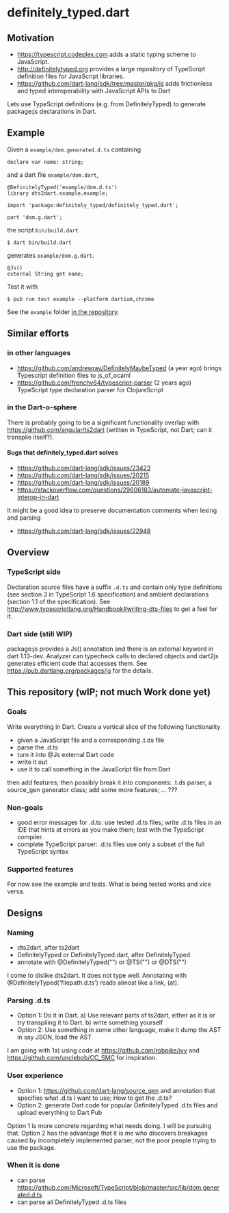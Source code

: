 # definitely_typed.dart

## Motivation

 * https://typescript.codeplex.com adds a static typing scheme to JavaScript.
 * http://definitelytyped.org provides a large repository of TypeScript definition files for JavaScript libraries.
 * https://github.com/dart-lang/sdk/tree/master/pkg/js adds frictionless and typed interoperability with JavaScript APIs to Dart

Lets use TypeScript definitions (e.g. from DefinitelyTyped) to generate package:js declarations in Dart.

## Example

Given a `example/dom.generated.d.ts` containing

    declare var name: string;

and a dart file `example/dom.dart`,

    @DefinitelyTyped('example/dom.d.ts')
    library dts2dart.example.example;

    import 'package:definitely_typed/definitely_typed.dart';

    part 'dom.g.dart';

the script `bin/build.dart` 

    $ dart bin/build.dart

generates `example/dom.g.dart`.

    @Js()
    external String get name;

Test it with

    $ pub run test example --platform dartium,chrome

See the `example` folder [in the repository](https://github.com/jirkadanek/definitely_typed).

## Similar efforts

### in other languages

 * https://github.com/andrewray/DefinitelyMaybeTyped (a year ago) brings Typescript definition files to js_of_ocaml
 * https://github.com/frenchy64/typescript-parser (2 years ago) TypeScript type declaration parser for ClojureScript

### in the Dart-o-sphere

There is probably going to be a significant functionality overlap with https://github.com/angular/ts2dart (written in TypeScript, not Dart; can it transpile itself?).

#### Bugs that definitely_typed.dart solves

 * https://github.com/dart-lang/sdk/issues/23423
 * https://github.com/dart-lang/sdk/issues/20215
 * https://github.com/dart-lang/sdk/issues/20189
 * https://stackoverflow.com/questions/29606183/automate-javascript-interop-in-dart
 
It might be a good idea to preserve documentation comments when lexing and parsing
 
 * https://github.com/dart-lang/sdk/issues/22948

## Overview

### TypeScript side

Declaration source files have a suffix `.d.ts` and contain only type definitions (see section 3 in TypeScript 1.6 specification) and ambient declarations (section 1.1 of the specification). See http://www.typescriptlang.org/Handbook#writing-dts-files to get a feel for it.

### Dart side (still WIP)

package:js provides a Js() annotation and there is an external keyword in dart 1.13-dev. Analyzer can typecheck calls to declared objects and dart2js generates efficient code that accesses them. See https://pub.dartlang.org/packages/js for the details.

## This repository (wIP; not much Work done yet)

### Goals

Write everything in Dart. Create a vertical slice of the following functionality

  - given a JavaScript file and a corresponding .t.ds file
  - parse the .d.ts
  - turn it into @Js external Dart code
  - write it out
  - use it to call something in the JavaScript file from Dart

then add features; then possibly break it into components: .t.ds parser, a source_gen generator class; add some more features; ... ???

### Non-goals

  - good error messages for .d.ts: use tested .d.ts files; write .d.ts files in an IDE that hints at errors as you make them; test with the TypeScript compiler.
  - complete TypeScript parser: .d.ts files use only a subset of the full TypeScript syntax

### Supported features

For now see the example and tests. What is being tested works and vice versa.

## Designs

### Naming

  - dts2dart, after ts2dart
  - DefinitelyTyped or DefinitelyTyped.dart, after DefinitelyTyped
  - annotate with @DefinitelyTyped("") or @TS("") or @DTS("")
  
I come to dislike dts2dart. It does not type well. Annotating with @DefinitelyTyped('filepath.d.ts') reads almost like a link, (at).

### Parsing .d.ts

  - Option 1: Do it in Dart. a) Use relevant parts of ts2dart, either as it is or try transpiling it to Dart. b) write something yourself
  - Option 2: Use something in some other language, make it dump the AST in say JSON, load the AST
  
I am going with 1a) using code at https://github.com/robpike/ivy and https://github.com/unclebob/CC_SMC for inspiration.

### User experience

  - Option 1: https://github.com/dart-lang/source_gen and annotation that specifies what .d.ts I want to use; How to get the .d.ts?
  - Option 2: generate Dart code for popular DefinitelyTyped .d.ts files and upload everything to Dart Pub
  
Option 1 is more concrete regarding what needs doing. I will be pursuing that. Option 2 has the advantage that it is _me_ who discovers breakages caused by incompletely implemented parser, not the poor people trying to use the package.

### When it is done 

  - can parse https://github.com/Microsoft/TypeScript/blob/master/src/lib/dom.generated.d.ts
  - can parse all DefinitelyTyped .d.ts files